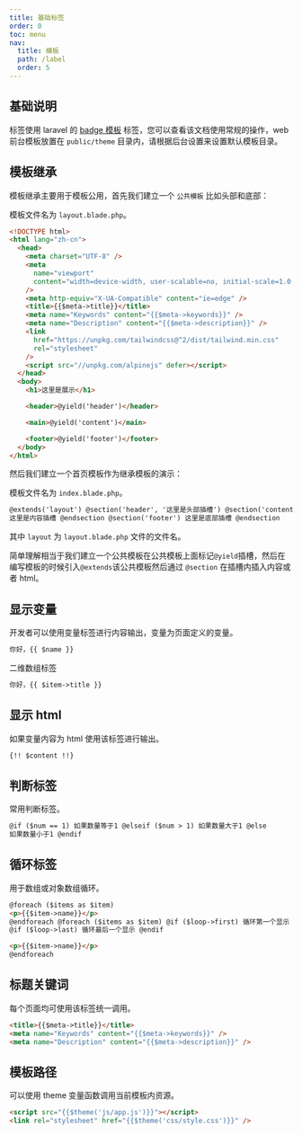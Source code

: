 ```yaml
---
title: 基础标签
order: 0
toc: menu
nav:
  title: 模板
  path: /label
  order: 5
---
```


## 基础说明

标签使用 laravel 的 [badge 模板](https://learnku.com/docs/laravel/8.x/blade/9377) 标签，您可以查看该文档使用常规的操作，web 前台模板放置在 `public/theme`
目录内，请根据后台设置来设置默认模板目录。

## 模板继承

模板继承主要用于模板公用，首先我们建立一个 `公共模板` 比如头部和底部：

模板文件名为 `layout.blade.php`。

```html
<!DOCTYPE html>
<html lang="zh-cn">
  <head>
    <meta charset="UTF-8" />
    <meta
      name="viewport"
      content="width=device-width, user-scalable=no, initial-scale=1.0, maximum-scale=1.0, minimum-scale=1.0"
    />
    <meta http-equiv="X-UA-Compatible" content="ie=edge" />
    <title>{{$meta->title}}</title>
    <meta name="Keywords" content="{{$meta->keywords}}" />
    <meta name="Description" content="{{$meta->description}}" />
    <link
      href="https://unpkg.com/tailwindcss@^2/dist/tailwind.min.css"
      rel="stylesheet"
    />
    <script src="//unpkg.com/alpinejs" defer></script>
  </head>
  <body>
    <h1>这里是展示</h1>

    <header>@yield('header')</header>

    <main>@yield('content')</main>

    <footer>@yield('footer')</footer>
  </body>
</html>
```

然后我们建立一个首页模板作为继承模板的演示：

模板文件名为 `index.blade.php`。

```html
@extends('layout') @section('header', '这里是头部插槽') @section('content')
这里是内容插槽 @endsection @section('footer') 这里是底部插槽 @endsection
```

其中 `layout` 为 `layout.blade.php` 文件的文件名。

简单理解相当于我们建立一个公共模板在公共模板上面标记`@yield`插槽，然后在编写模板的时候引入`@extends`该公共模板然后通过 `@section` 在插槽内插入内容或者 html。

## 显示变量

开发者可以使用变量标签进行内容输出，变量为页面定义的变量。

```html
你好，{{ $name }}
```

二维数组标签

```html
你好，{{ $item->title }}
```

## 显示 html

如果变量内容为 html 使用该标签进行输出。

```html
{!! $content !!}
```

## 判断标签

常用判断标签。

```html
@if ($num == 1) 如果数量等于1 @elseif ($num > 1) 如果数量大于1 @else
如果数量小于1 @endif
```

## 循环标签

用于数组或对象数组循环。

```html
@foreach ($items as $item)
<p>{{$item->name}}</p>
@endforeach @foreach ($items as $item) @if ($loop->first) 循环第一个显示 @endif
@if ($loop->last) 循环最后一个显示 @endif

<p>{{$item->name}}</p>
@endforeach
```

## 标题关键词

每个页面均可使用该标签统一调用。

```html
<title>{{$meta->title}}</title>
<meta name="Keywords" content="{{$meta->keywords}}" />
<meta name="Description" content="{{$meta->description}}" />
```

## 模板路径

可以使用 theme 变量函数调用当前模板内资源。

```html
<script src="{{$theme('js/app.js')}}"></script>
<link rel="stylesheet" href="{{$theme('css/style.css')}}" />
```
